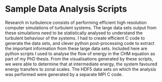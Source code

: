 # Sample Data Analysis Scripts

Research in turbulence consists of performing efficient high resolution computer simulations of turbulent systems. 
The large data sets output from these simulations need to be statistically analysed to understand the turbulent behaviour of the systems.
I had to create efficient C code to generate the data sets, and clever python post-processing code to extract the important information from these large data sets.
Included here are python scripts I used to analyse the flow of energy in the CHM equation as part of my PhD thesis. From the visualisations generated by these scripts, we were able to determine that at intermediate energy, the system favoured energy transfers to zonal scales. The HDF5 data sets on which the analysis was performed were generated by a separate MPI C code.
